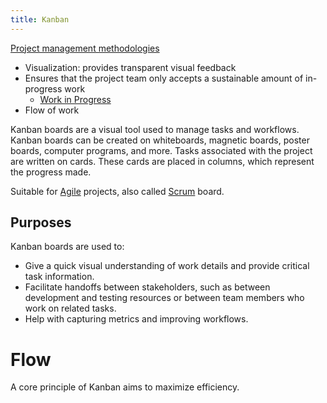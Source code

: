 ```yaml
---
title: Kanban
---
```

[Project management methodologies](danielesalvatore/project-management/foundations-of-project-management/project-management-methodologies.md)

- Visualization: provides transparent visual feedback
- Ensures that the project team only accepts a sustainable amount of in-progress work
	- [Work in Progress](danielesalvatore/project-management/agile-project-management/work-in-progress.md#Limit)
- Flow of work

Kanban boards are a visual tool used to manage tasks and workflows. Kanban boards can be created on whiteboards, magnetic boards, poster boards, computer programs, and more. Tasks associated with the project are written on cards. These cards are placed in columns, which represent the progress made. 

Suitable for [Agile](danielesalvatore/.trash/agile.md) projects, also called [Scrum](danielesalvatore/project-management/agile-project-management/scrum/scrum.md) board. 

## Purposes
Kanban boards are used to:
- Give a quick visual understanding of work details and provide critical task information.
- Facilitate handoffs between stakeholders, such as between development and testing resources or between team members who work on related tasks.
- Help with capturing metrics and improving workflows.

# Flow
A core principle of Kanban aims to maximize efficiency.
